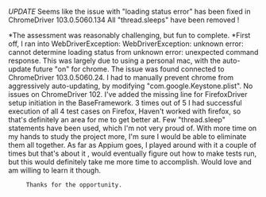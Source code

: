 *UPDATE*
Seems like the issue with "loading status error" has been fixed in ChromeDriver 103.0.5060.134
All "thread.sleeps" have been removed !


*The assessment was reasonably challenging, but fun to complete.
*First off, I ran into WebDriverException:
WebDriverException: unknown error: cannot determine loading status
from unknown error: unexpected command response.
This was largely due to using a personal mac, with the auto-update future "on"
for chrome. 
The issue was found connected to ChromeDriver 103.0.5060.24.
I had to manually prevent chrome from aggressively auto-updating, by 
modifying "com.google.Keystone.plist". No issues on ChromeDriver 102.
I've added the missing line for FirefoxDriver setup initiation in the BaseFramework.
3 times out of 5 I had successful execution of all 4 test cases on Firefox, 
Haven't worked with firefox, so that's definitely an area for me to get better at.
Few "thread.sleep" statements have been used, which I'm not very proud of. With more time on my hands
to study the project more, I'm sure I would be able to eliminate them all together.
As far as Appium goes, I played around with it a couple of times but that's about it , would eventually figure out how to make tests run,
but this would definitely take me more time to accomplish. Would love and am willing to learn it though.

         Thanks for the opportunity.

